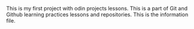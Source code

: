This is my first project with odin projects lessons. This is a part of Git and Github learning practices lessons and repositories. This is the information file.